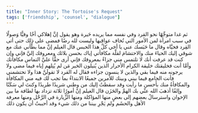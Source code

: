 ```yaml
---
title: "Inner Story: The Tortoise's Request"
tags: ['friendship', 'counsel', "dialogue"]
---
```


 ثم غدا متوجِّهًا نحو القرد وفي نفسه مما يريده حَيرة وهو يقول إنَّ إهلاكي أخًا وفيًّا وَصولًا في سبب امرأة لمن الأمور التي تُخاف عواقبها وليست لله رضًا  فمضى على ذلك حتى أتى القِرد فحيَّاه وقال ما حَبَسك عني يا أخي كلَّ هذا الحبس قال الغيلم إنَّ مما بطَّأني عنك مع شوقي إليك الحياءَ منك والاحتشامَ لقلَّة مكافأتي إياك بحسن بلائك ومعروفك إليَّ فإني وإن كنت قد عرفت أنك لا تلتمس مني جزاءً بمعروفك فإني أرى حقًّا عليَّ التماس مكافأتك وأمَّا أنت فخليقتك خليقة الكرام الأحرار الذين يُنيلون الخير مَن لم يُنِلهم إياه فيما مضى ولا يرجونه منه فيما بقي والذين لا ينسون جزاءه فقال له القرد لا تقولَنَّ هذا ولا تحتشمني فأنت الجامع فيما بيني وبينك للأمرين جميعًا الابتداءُ بما تجب لك فيه مني المكافأة والمكافأةُ منك بأحسن ما رأيت وقد سقطتُ إليك من وطني شريدًا طريدًا وكنتَ لي سَكَنًا وإلفًا أذهبَ الله عنِّي بك الهمَّ والحَزَن قال الغيلم إنَّ أمورًا ثلاثة تزداد بها لطافة ما بين الإخوان واسترسالُ بعضهم إلى بعضٍ منها المؤاكلة ومنها الزِّيارة في الرَّحْل ومنها معرفة الأهل والحشَم ولم يَجْرِ بيننا من ذلك شيء وقد أحببتُ أن يكون ذلك
